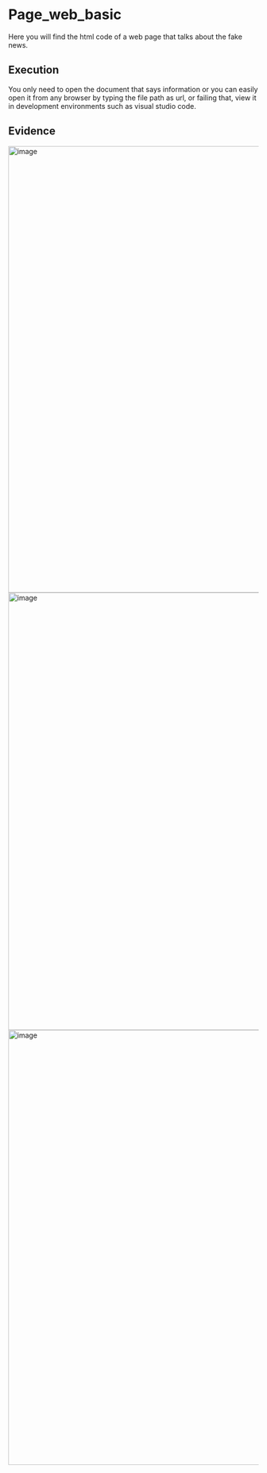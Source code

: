 # Page_web_basic

Here you will find the html code of a web page that talks about the fake news.

## **Execution** 

You only need to open the document that says information or you can easily open it from any browser by typing the file path as url, or failing that, view it in development environments such as visual studio code.

## **Evidence**
<img width="899" alt="image" src="https://github.com/LauEsGoAm372/Page_web_basic/assets/110053206/e54b2286-040c-45b9-9eaa-22bdbc4fa218">
<img width="881" alt="image" src="https://github.com/LauEsGoAm372/Page_web_basic/assets/110053206/4b1e8cb6-c666-47cf-9202-24ddbf7921b8">
<img width="876" alt="image" src="https://github.com/LauEsGoAm372/Page_web_basic/assets/110053206/c635aa1e-1fa2-4b12-b855-6fc4e3337d75">
